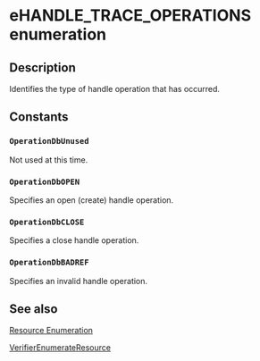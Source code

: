 # eHANDLE_TRACE_OPERATIONS enumeration

## Description

Identifies the type of handle operation that has occurred.

## Constants

### `OperationDbUnused`

Not used at this time.

### `OperationDbOPEN`

Specifies an open (create) handle operation.

### `OperationDbCLOSE`

Specifies a close handle operation.

### `OperationDbBADREF`

Specifies an invalid handle operation.

## See also

[Resource Enumeration](https://learn.microsoft.com/windows/desktop/DevNotes/resource-enumeration)

[VerifierEnumerateResource](https://learn.microsoft.com/windows/desktop/api/avrfsdk/nf-avrfsdk-verifierenumerateresource)